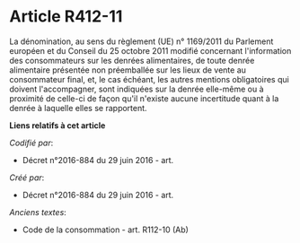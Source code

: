 # Article R412-11

La dénomination, au sens du règlement (UE) n° 1169/2011 du Parlement européen et du Conseil du 25 octobre 2011 modifié
concernant l'information des consommateurs sur les denrées alimentaires, de toute denrée alimentaire présentée non
préemballée sur les lieux de vente au consommateur final, et, le cas échéant, les autres mentions obligatoires qui doivent
l'accompagner, sont indiquées sur la denrée elle-même ou à proximité de celle-ci de façon qu'il n'existe aucune incertitude
quant à la denrée à laquelle elles se rapportent.

**Liens relatifs à cet article**

_Codifié par_:

  - Décret n°2016-884 du 29 juin 2016 - art.

_Créé par_:

  - Décret n°2016-884 du 29 juin 2016 - art.

_Anciens textes_:

  - Code de la consommation - art. R112-10 (Ab)
